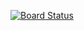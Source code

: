 [![Board Status](https://raman9900.visualstudio.com/28237a48-d5b7-427a-92cb-ac8c97c703a0/2806a54b-3ee6-46cb-8387-d36d23df5e0a/_apis/work/boardbadge/edca2a42-369e-46dd-a798-4cfaa5b9577f?columnOptions=1)](https://raman9900.visualstudio.com/28237a48-d5b7-427a-92cb-ac8c97c703a0/_boards/board/t/2806a54b-3ee6-46cb-8387-d36d23df5e0a/Microsoft.FeatureCategory/)
